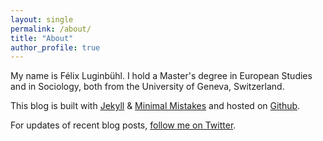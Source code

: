 ```yaml
---
layout: single
permalink: /about/
title: "About"
author_profile: true
---
```


My name is Félix Luginbühl. I hold a Master's degree in European Studies and in Sociology, both from the University of Geneva, Switzerland.

This blog is built with [Jekyll](https://jekyllrb.com/) & [Minimal Mistakes](https://mademistakes.com/work/minimal-mistakes-jekyll-theme/) and hosted on [Github](https://github.com/lgnbhl).

For updates of recent blog posts, [follow me on Twitter](https://twitter.com/lgnbhl).

